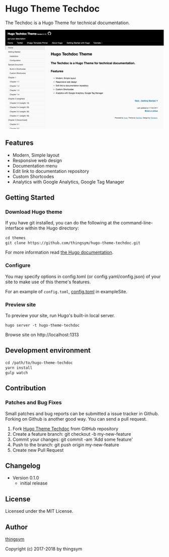 # Hugo Theme Techdoc

The Techdoc is a Hugo Theme for technical documentation.

![The Techdoc screenshot](/images/screenshot.png "screenshot")

## Features

* Modern, Simple layout
* Responsive web design
* Documentation menu
* Edit link to documentation repository
* Custom Shortcodes
* Analytics with Google Analytics, Google Tag Manager

## Getting Started

### Download Hugo theme

If you have git installed, you can do the following at the command-line-interface within the Hugo directory:

```
cd themes
git clone https://github.com/thingsym/hugo-theme-techdoc.git
```

For more information read [the Hugo documentation](https://gohugo.io/themes/installing-and-using-themes/).

### Configure

You may specify options in config.toml (or config.yaml/config.json) of your site to make use of this theme's features.

For an example of `config.toml`, [config.toml](https://github.com/thingsym/hugo-theme-techdoc/blob/master/exampleSite/config.toml) in exampleSite.

### Preview site

To preview your site, run Hugo's built-in local server.

```
hugo server -t hugo-theme-techdoc
```

Browse site on http://localhost:1313

## Development environment

```
cd /path/to/hugo-theme-techdoc
yarn install
gulp watch
```

## Contribution

### Patches and Bug Fixes

Small patches and bug reports can be submitted a issue tracker in Github. Forking on Github is another good way. You can send a pull request.

1. Fork [Hugo Theme Techdoc](http://thingsym.github.io/hugo-theme-techdoc/) from GitHub repository
2. Create a feature branch: git checkout -b my-new-feature
3. Commit your changes: git commit -am 'Add some feature'
4. Push to the branch: git push origin my-new-feature
5. Create new Pull Request

## Changelog

* Version 0.1.0
  * initial release

## License

Licensed under the MIT License.

## Author

[thingsym](https://github.com/thingsym)

Copyright (c) 2017-2018 by thingsym

